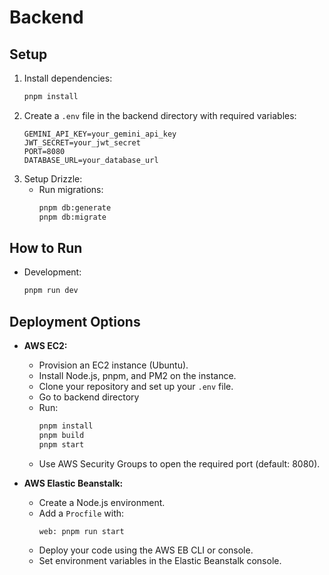 # Backend

## Setup

1. Install dependencies:
   ```bash
   pnpm install
   ```
2. Create a `.env` file in the backend directory with required variables:
   ```env
   GEMINI_API_KEY=your_gemini_api_key
   JWT_SECRET=your_jwt_secret
   PORT=8080
   DATABASE_URL=your_database_url
   ```
3. Setup Drizzle:
   - Run migrations:
     ```bash
     pnpm db:generate
     pnpm db:migrate
     ```

## How to Run

- Development:
  ```bash
  pnpm run dev
  ```

## Deployment Options

- **AWS EC2:**
  - Provision an EC2 instance (Ubuntu).
  - Install Node.js, pnpm, and PM2 on the instance.
  - Clone your repository and set up your `.env` file.
  - Go to backend directory
  - Run:
    ```bash
    pnpm install
    pnpm build
    pnpm start
    ```
  - Use AWS Security Groups to open the required port (default: 8080).

- **AWS Elastic Beanstalk:**
  - Create a Node.js environment.
  - Add a `Procfile` with:
    ```Procfile
    web: pnpm run start
    ```
  - Deploy your code using the AWS EB CLI or console.
  - Set environment variables in the Elastic Beanstalk console.
